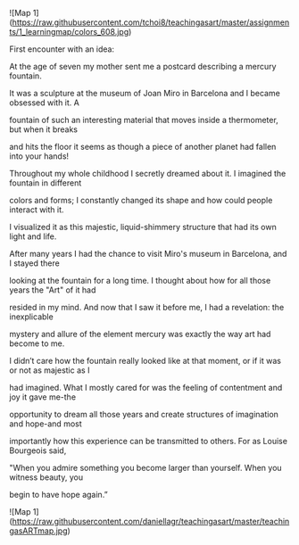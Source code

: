 

 ![Map 1] (https://raw.githubusercontent.com/tchoi8/teachingasart/master/assignments/1_learningmap/colors_608.jpg)

First encounter with an idea:

At the age of seven my mother sent me a postcard describing a mercury fountain.

It was a sculpture at the museum of Joan Miro in Barcelona and I became obsessed with it. A

fountain of such an interesting material that moves inside a thermometer, but when it breaks

and hits the floor it seems as though a piece of another planet had fallen into your hands!

Throughout my whole childhood I secretly dreamed about it. I imagined the fountain in different

colors and forms; I constantly changed its shape and how could people interact with it.

I visualized it as this majestic, liquid-shimmery structure that had its own light and life.

After many years I had the chance to visit Miro's museum in Barcelona, and I stayed there

looking at the fountain for a long time. I thought about how for all those years the "Art" of it had

resided in my mind. And now that I saw it before me, I had a revelation: the inexplicable

mystery and allure of the element mercury was exactly the way art had become to me.

I didn’t care how the fountain really looked like at that moment, or if it was or not as majestic as I

had imagined. What I mostly cared for was the feeling of contentment and joy it gave me-the

opportunity to dream all those years and create structures of imagination and hope-and most

importantly how this experience can be transmitted to others. For as Louise Bourgeois said,

"When you admire something you become larger than yourself. When you witness beauty, you

begin to have hope again.”

![Map 1] (https://raw.githubusercontent.com/daniellagr/teachingasart/master/teachingasARTmap.jpg)
